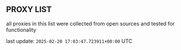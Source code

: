 ## PROXY LIST

all proxies in this list were collected from open sources and tested for functionality

last update: `2025-02-20 17:03:47.723911+00:00` UTC